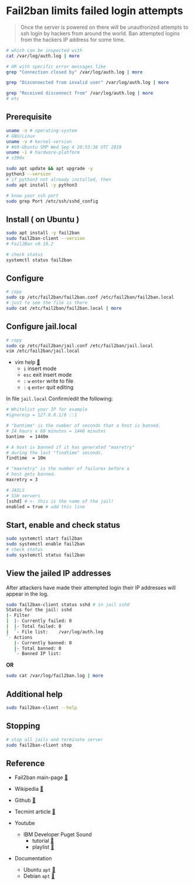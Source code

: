 # Fail2ban limits failed login attempts

> Once the server is powered on there will be
> unauthorized attempts to ssh login by hackers
> from around the world. Ban attempted logins
> from the hackers IP address for some time.

```bash
# which can be inspected with
cat /var/log/auth.log | more

# OR with specific error messages like
grep "Connection closed by" /var/log/auth.log | more

grep "Disconnected from invalid user" /var/log/auth.log | more

grep "Received disconnect from" /var/log/auth.log | more
# etc
```

## Prerequisite
```bash
uname -o # operating-system
# GNU/Linux
uname -v # kernel-version
# #69-Ubuntu SMP Wed Sep 4 20:55:38 UTC 2019
uname -i # hardware-platform
# s390x

sudo apt update && apt upgrade -y
python3 --version
# if python3 not already installed, then
sudo apt install -y python3

# know your ssh port
sudo grep Port /etc/ssh/sshd_config
```

## Install ( on Ubuntu )
```bash
sudo apt install -y fail2ban
sudo fail2ban-client --version
# Fail2Ban v0.10.2

# check status
systemctl status fail2ban
```

## Configure
```bash
# copy
sudo cp /etc/fail2ban/fail2ban.conf /etc/fail2ban/fail2ban.local
# just to see the file is there
sudo cat /etc/fail2ban/fail2ban.local | more
```

## Configure jail.local
```bash
# copy
sudo cp /etc/fail2ban/jail.conf /etc/fail2ban/jail.local
vim /etc/fail2ban/jail.local
```
* vim help [:link:](https://vimhelp.org/)
  * `i` insert mode
  * `esc` exit insert mode
  * `:` `w` `enter` write to file
  * `:` `q` `enter` quit editing

In file `jail.local` Confirm/edit the following:

```bash
# Whitelist your IP for example
#ignoreip = 127.0.0.1/8 ::1

# "bantime" is the number of seconds that a host is banned.
# 24 hours x 60 minutes = 1440 minutes
bantime  = 1440m

# A host is banned if it has generated "maxretry" 
# during the last "findtime" seconds.
findtime  = 10m

# "maxretry" is the number of failures before a 
# host gets banned.
maxretry = 3

# JAILS
# SSH servers
[sshd] # <- this is the name of the jail!
enabled = true # add this line
```

## Start, enable and check status
```bash
sudo systemctl start fail2ban
sudo systemctl enable fail2ban
# check status
sudo systemctl status fail2ban
```

## View the jailed IP addresses
After attackers have made their attempted login
their IP addresses will appear in the log.

```bash
sudo fail2ban-client status sshd # in jail sshd
Status for the jail: sshd
|- Filter
|  |- Currently failed:	0
|  |- Total failed:	0
|  `- File list:	/var/log/auth.log
`- Actions
   |- Currently banned:	0
   |- Total banned:	0
   `- Banned IP list:
```
__OR__

```bash
sudo cat /var/log/fail2ban.log | more
```

## Additional help
```bash
sudo fail2ban-client --help
```

## Stopping
```bash
# stop all jails and terminate server
sudo fail2ban-client stop
```

## Reference

* Fail2ban main-page [:link:](https://www.fail2ban.org/wiki/index.php/Main_Page)
* Wikipedia [:link:](https://en.wikipedia.org/wiki/Fail2ban)
* Github [:link:](https://github.com/fail2ban/fail2ban)
* Tecmint article [:link:](https://www.tecmint.com/use-fail2ban-to-secure-linux-server/)

* Youtube
  - IBM Developer Puget Sound 
    * tutorial [:link:](https://youtu.be/Wh5kpnsZg84)
    * playlist [:link:](https://www.youtube.com/playlist?list=PL-j7VyctKguuCO8WkzaYauh4NosbtGLC_)

* Documentation
  - Ubuntu `apt` [:link:](https://help.ubuntu.com/lts/serverguide/apt.html)
  - Debian `apt` [:link:](https://www.debian.org/doc/manuals/debian-handbook/sect.apt-get.en.html)
